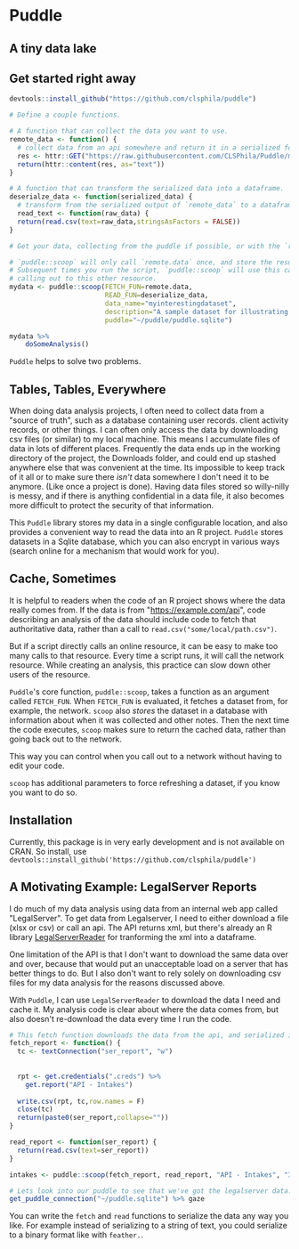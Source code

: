 # Puddle 

## A tiny data lake

## Get started right away

```R
devtools::install_github("https://github.com/clsphila/puddle")

# Define a couple functions.

# A function that can collect the data you want to use.
remote_data <- function() { 
  # collect data from an api somewhere and return it in a serialized format, like text ... 
  res <- httr::GET("https://raw.githubusercontent.com/CLSPhila/Puddle/main/inst/extdata/sample.csv")
  return(httr::content(res, as="text"))
}

# A function that can transform the serialized data into a dataframe.
deserialze_data <- function(serialized_data) { 
  # transform from the serialized output of `remote_data` to a dataframe
  read_text <- function(raw_data) {
  return(read.csv(text=raw_data,stringsAsFactors = FALSE))
}

# Get your data, collecting from the puddle if possible, or with the `remote_data` function if necessary.

# `puddle::scoop` will only call `remote.data` once, and store the results in a tiny data lake. 
# Subsequent times you run the script, `puddle::scoop` will use this cached copy of the data instead of 
# calling out to this other resource.  
mydata <- puddle::scoop(FETCH_FUN=remote.data, 
                        READ_FUN=deserialize_data, 
                        data_name="myinterestingdataset", 
                        description="A sample dataset for illustrating Puddle.", 
                        puddle="~/puddle/puddle.sqlite")

mydata %>%
    doSomeAnalysis()
```

`Puddle` helps to solve two problems. 

## Tables, Tables, Everywhere

When doing data analysis projects, I often need to collect data from a "source of truth", such as a database containing user records. client activity records, or other things. I can often only access the data by downloading csv files (or similar) to my local machine. This means I accumulate files of data in lots of different places. Frequently the data ends up in the working directory of the project, the Downloads folder, and could end up stashed anywhere else that was convenient at the time. Its impossible to keep track of it all or to make sure there _isn't_ data somewhere I don't need it to be anymore. (Like once a project is done). Having data files stored so willy-nilly is messy, and if there is anything confidential in a data file, it also becomes more difficult to protect the security of that information.

This `Puddle` library stores my data in a single configurable location, and also provides a convenient way to read the data into an R project. `Puddle` stores datasets in a Sqlite database, which you can also encrypt in various ways (search online for a mechanism that would work for you).

## Cache, Sometimes

It is helpful to readers when the code of an R project shows where the data really comes from. If the data is from "https://example.com/api", code describing an analysis of the data should include code to fetch that authoritative data, rather than a call to `read.csv("some/local/path.csv")`. 

But if a script directly calls an online resource, it can be easy to make too many calls to that resource. Every time a script runs, it will call the network resource. While creating an analysis, this practice can slow down other users of the resource. 

`Puddle`'s core function, `puddle::scoop`, takes a function as an argument called `FETCH_FUN`. When `FETCH_FUN` is evaluated, it fetches a dataset from, for example, the network. `scoop` also _stores_ the dataset in a database with information about when it was collected and other notes. Then the next time the code executes, `scoop` makes sure to return the cached data, rather than going back out to the network.

This way you can control when you call out to a network without having to edit your code. 

`scoop` has additional parameters to force refreshing a dataset, if you know you want to do so. 

## Installation

Currently, this package is in very early development and is not available on CRAN. So install, use `devtools::install_github('https://github.com/clsphila/puddle')`

## A Motivating Example: LegalServer Reports

I do much of my data analysis using data from an internal web app called "LegalServer". To get data from Legalserver, I need to either download a file (xlsx or csv) or call an api. The API returns xml, but there's already an R library [LegalServerReader](https://github.com/CLSPhila/LegalServerReader) for tranforming the xml into a dataframe. 

One limitation of the API is that I don't want to download the same data over and over, because that would put an unacceptable load on a server that has better things to do. But I also don't want to rely solely on downloading csv files for my data analysis for the reasons discussed above.

With `Puddle`, I can use `LegalServerReader` to download the data I need and cache it. My analysis code is clear about where the data comes from, but also doesn't re-download the data every time I run the code. 

```r
# This fetch function downloads the data from the api, and serialized it to text.
fetch_report <- function() {
  tc <- textConnection("ser_report", "w")
  
  
  rpt <- get.credentials(".creds") %>%
    get.report("API - Intakes")
  
  write.csv(rpt, tc,row.names = F)
  close(tc)
  return(paste0(ser_report,collapse=""))
}

read_report <- function(ser_report) {
  return(read.csv(text=ser_report))
}

intakes <- puddle::scoop(fetch_report, read_report, "API - Intakes", "Intakes today.", puddle="~/puddle.sqlite")

# Lets look into our puddle to see that we've got the legalserver data.
get_puddle_connection("~/puddle.sqlite") %>% gaze
```

You can write the `fetch` and `read` functions to serialize the data any way you like. For example instead of serializing to a string of text, you could serialize to a binary format like with `feather.`. 


